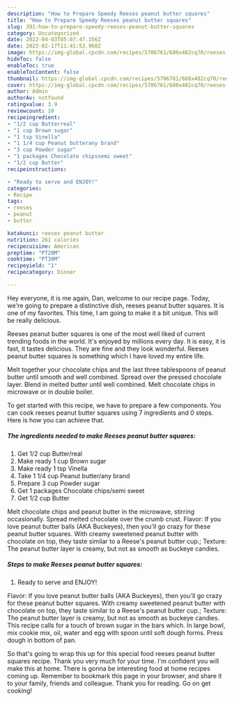 ```yaml
---
description: "How to Prepare Speedy Reeses peanut butter squares"
title: "How to Prepare Speedy Reeses peanut butter squares"
slug: 391-how-to-prepare-speedy-reeses-peanut-butter-squares
category: Uncategorized
date: 2022-04-03T05:07:47.356Z
date: 2023-02-17T11:41:53.968Z
image: https://img-global.cpcdn.com/recipes/5706761/680x482cq70/reeses-peanut-butter-squares-recipe-main-photo.jpg
hideToc: false
enableToc: true
enableTocContent: false
thumbnail: https://img-global.cpcdn.com/recipes/5706761/680x482cq70/reeses-peanut-butter-squares-recipe-main-photo.jpg
cover: https://img-global.cpcdn.com/recipes/5706761/680x482cq70/reeses-peanut-butter-squares-recipe-main-photo.jpg
author: Admin
authorAv: notfound
ratingvalue: 3.9
reviewcount: 10
recipeingredient:
- "1/2 cup Butterreal"
- "1 cup Brown sugar"
- "1 tsp Vinella"
- "1 1/4 cup Peanut butterany brand"
- "3 cup Powder sugar"
- "1 packages Chocolate chipssemi sweet"
- "1/2 cup Butter"
recipeinstructions:

- "Ready to serve and ENJOY!"
categories:
- Recipe
tags:
- reeses
- peanut
- butter

katakunci: reeses peanut butter 
nutrition: 261 calories
recipecuisine: American
preptime: "PT20M"
cooktime: "PT30M"
recipeyield: "1"
recipecategory: Dinner

---
```



Hey everyone, it is me again, Dan, welcome to our recipe page. Today, we're going to prepare a distinctive dish, reeses peanut butter squares. It is one of my favorites. This time, I am going to make it a bit unique. This will be really delicious.

Reeses peanut butter squares is one of the most well liked of current trending foods in the world. It's enjoyed by millions every day. It is easy, it is fast, it tastes delicious. They are fine and they look wonderful. Reeses peanut butter squares is something which I have loved my entire life.

Melt together your chocolate chips and the last three tablespoons of peanut butter until smooth and well combined. Spread over the pressed chocolate layer. Blend in melted butter until well combined. Melt chocolate chips in microwave or in double boiler.


To get started with this recipe, we have to prepare a few components. You can cook reeses peanut butter squares using 7 ingredients and 0 steps. Here is how you can achieve that.

<!--inarticleads1-->

##### The ingredients needed to make Reeses peanut butter squares:

1. Get 1/2 cup Butter/real
1. Make ready 1 cup Brown sugar
1. Make ready 1 tsp Vinella
1. Take 1 1/4 cup Peanut butter/any brand
1. Prepare 3 cup Powder sugar
1. Get 1 packages Chocolate chips/semi sweet
1. Get 1/2 cup Butter


Melt chocolate chips and peanut butter in the microwave, stirring occasionally. Spread melted chocolate over the crumb crust. Flavor: If you love peanut butter balls (AKA Buckeyes), then you&#39;ll go crazy for these peanut butter squares. With creamy sweetened peanut butter with chocolate on top, they taste similar to a Reese&#39;s peanut butter cup.; Texture: The peanut butter layer is creamy, but not as smooth as buckeye candies. 

<!--inarticleads2-->

##### Steps to make Reeses peanut butter squares:


1. Ready to serve and ENJOY!

Flavor: If you love peanut butter balls (AKA Buckeyes), then you&#39;ll go crazy for these peanut butter squares. With creamy sweetened peanut butter with chocolate on top, they taste similar to a Reese&#39;s peanut butter cup.; Texture: The peanut butter layer is creamy, but not as smooth as buckeye candies. This recipe calls for a touch of brown sugar in the bars which. In large bowl, mix cookie mix, oil, water and egg with spoon until soft dough forms. Press dough in bottom of pan. 

So that's going to wrap this up for this special food reeses peanut butter squares recipe. Thank you very much for your time. I'm confident you will make this at home. There is gonna be interesting food at home recipes coming up. Remember to bookmark this page in your browser, and share it to your family, friends and colleague. Thank you for reading. Go on get cooking!

